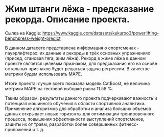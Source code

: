 # Жим штанги лёжа - предсказание рекорда. Описание проекта.

Сылка на Kaggle: https://www.kaggle.com/datasets/kukuroo3/powerlifting-benchpress-weight-predict

В данном датасете представлена информация о спортсменах - пауэрлифтерах: их данные и рекорды в трёх основных упражнениях (присед, становая тяга, жим лёжа). Рекорд в жиме лёжа в данном проекте является целевым признаком, для предсказания его на основе остальных признаков будет решаться задача регрессии. В качестве метрики будем использовать MAPE.

Итоги проекта: лучше всего показала модель CatBoost, её величина метрики MAPE на тестовой выборке равна 11.58 %.

Таким образом, результаты данного проекта подчеркивают важность и потенциал машинного обучения в области спортивной аналитики. Применение алгоритмов для обработки и анализа больших объемов данных открывает новые горизонты для оптимизации тренировочного процесса, повышения эффективности выступлений спортсменов, защиты их от травм, разработки более совершенных фитнесс-приложений и т. д.

